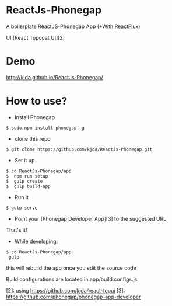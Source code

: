 ReactJs-Phonegap
================

A boilerplate ReactJS-Phonegap App (+With [ReactFlux][1])

UI [React Topcoat UI][2]

Demo
====
http://kjda.github.io/ReactJs-Phonegap/

How to use?
===========

* Install Phonegap 
```
$ sudo npm install phonegap -g
```

* clone this repo
```
$ git clone https://github.com/kjda/ReactJs-Phonegap.git
```

* Set it up
```
$ cd ReactJs-Phonegap/app
$  npm run setup
$  gulp create
$  gulp build-app
```

* Run it
```
$ gulp serve
```

* Point your [Phonegap Developer App][3] to the suggested URL

That's it!

* While developing:
```
$ cd ReactJs-Phonegap/app
 gulp
```

this will rebuild the app once you edit the source code

Build configurations are located in app/build.configs.js

[1]: https://github.com/kjda/ReactFlux
[2]: using https://github.com/kjda/react-topui
[3]: https://github.com/phonegap/phonegap-app-developer
